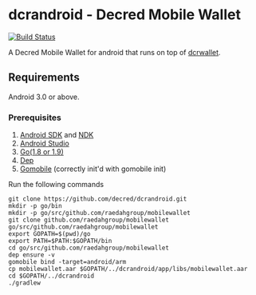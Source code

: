 # dcrandroid - Decred Mobile Wallet

[![Build Status](https://travis-ci.org/decred/dcrandroid.svg?branch=master)](https://travis-ci.org/decred/dcrandroid)

A Decred Mobile Wallet for android that runs on top of [dcrwallet](https://github.com/decred/dcrwallet).

## Requirements

Android 3.0 or above.

### Prerequisites

1. [Android SDK](https://developer.android.com/sdk/download.html) and [NDK](https://developer.android.com/ndk/downloads/index.html)
2. [Android Studio](https://developer.android.com/studio/index.html)
3. [Go(1.8 or 1.9)](http://golang.org/doc/install)
4. [Dep](https://github.com/golang/dep/releases)
5. [Gomobile](https://github.com/golang/go/wiki/Mobile#tools) (correctly init'd with gomobile init)

Run the following commands

    git clone https://github.com/decred/dcrandroid.git
    mkdir -p go/bin
    mkdir -p go/src/github.com/raedahgroup/mobilewallet
    git clone github.com/raedahgroup/mobilewallet go/src/github.com/raedahgroup/mobilewallet
    export GOPATH=$(pwd)/go
    export PATH=$PATH:$GOPATH/bin
    cd go/src/github.com/raedahgroup/mobilewallet
    dep ensure -v
    gomobile bind -target=android/arm
    cp mobilewallet.aar $GOPATH/../dcrandroid/app/libs/mobilewallet.aar
    cd $GOPATH/../dcrandroid
    ./gradlew